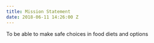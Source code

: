 ```yaml
---
title: Mission Statement
date: 2018-06-11 14:26:00 Z
---
```


To be able to make safe choices in food diets and options